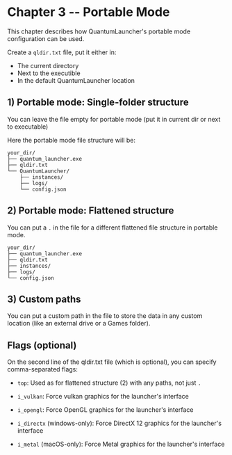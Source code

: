# Chapter 3 -- Portable Mode

This chapter describes how QuantumLauncher's
portable mode configuration can be used.

Create a `qldir.txt` file, put it either in:
- The current directory
- Next to the executible
- In the default QuantumLauncher location

## 1) Portable mode: Single-folder structure
You can leave the file empty for portable mode
(put it in current dir or next to executable)

Here the portable mode file structure will be:
```
your_dir/
├── quantum_launcher.exe
├── qldir.txt
└── QuantumLauncher/
    ├── instances/
    ├── logs/
    └── config.json
```

## 2) Portable mode: Flattened structure
You can put a `.` in the file for a different
flattened file structure in portable mode.

```
your_dir/
├── quantum_launcher.exe
├── qldir.txt
├── instances/
├── logs/
└── config.json
```


## 3) Custom paths
You can put a custom path in the file
to store the data in any custom location
(like an external drive or a Games folder).

## Flags (optional)
On the second line of the qldir.txt file
(which is optional), you can specify comma-separated
flags:

- `top`: Used as for flattened structure (2)
  with any paths, not just `.`

- `i_vulkan`: Force vulkan graphics for the
  launcher's interface
- `i_opengl`: Force OpenGL graphics for the
  launcher's interface
- `i_directx` (windows-only): Force DirectX 12
  graphics for the launcher's interface
- `i_metal` (macOS-only): Force Metal graphics
  for the launcher's interface
